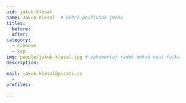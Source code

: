 ```yaml
---
uid: jakub.klesal
name: Jakub Klesal 	# běžně používáné jméno
titles:
  before: 
  after:
category:
  - clenove
  - kzp
img: people/jakub-klesal.jpg # zakomentuj radek dokud není fotka
description: 

mail: jakub.klesal@pirati.cz
  - 
profiles:
 
---
```

